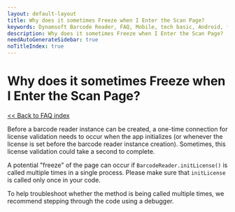 ```yaml
---
layout: default-layout
title: Why does it sometimes Freeze when I Enter the Scan Page? 
keywords: Dynamsoft Barcode Reader, FAQ, Mobile, tech basic, Android, freeze, page
description: Why does it sometimes Freeze when I Enter the Scan Page?
needAutoGenerateSidebar: true
noTitleIndex: true
---
```


# Why does it sometimes Freeze when I Enter the Scan Page?

[<< Back to FAQ index](index.html)

Before a barcode reader instance can be created, a one-time connection for license validation needs to occur when the app initializes (or whenever the license is set before the barcode reader instance creation). Sometimes, this license validation could take a second to complete.

A potential "freeze" of the page can occur if `BarcodeReader.initLicense()` is called multiple times in a single process. Please make sure that `initLicense` is called only once in your code.

To help troubleshoot whether the method is being called multiple times, we recommend stepping through the code using a debugger.